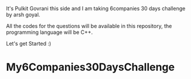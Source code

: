 It's Pulkit Govrani this side and I am taking 6companies 30 days challenge by arsh goyal.

All the codes for the questions will be available in this repository, the programming language will be C++.

Let's get Started :)

# My6Companies30DaysChallenge
